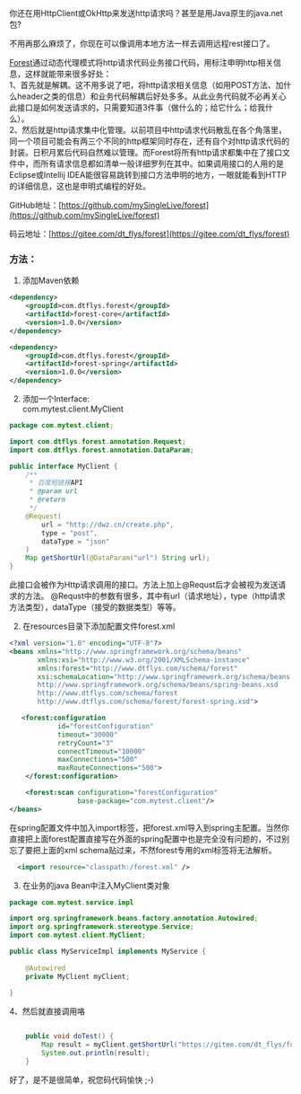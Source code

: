 你还在用HttpClient或OkHttp来发送http请求吗？甚至是用Java原生的java.net包?

不用再那么麻烦了，你现在可以像调用本地方法一样去调用远程rest接口了。

[Forest](https://github.com/mySingleLive/forest)通过动态代理模式将http请求代码业务接口代码，用标注申明http相关信息，这样就能带来很多好处：<br>
1、首先就是解耦。这不用多说了吧，将http请求相关信息（如用POST方法、加什么header之类的信息）和业务代码解耦后好处多多。从此业务代码就不必再关心此接口是如何发送请求的，只需要知道3件事（做什么的；给它什么；给我什么）。<br>
2、然后就是http请求集中化管理。以前项目中http请求代码散乱在各个角落里，同一个项目可能会有两三个不同的http框架同时存在，还有自个对http请求代码的封装。日积月累后代码自然难以管理。而Forest将所有http请求都集中在了接口文件中，而所有请求信息都如清单一般详细罗列在其中。如果调用接口的人用的是Eclipse或Intellij IDEA能很容易跳转到接口方法申明的地方，一眼就能看到HTTP的详细信息，这也是申明式编程的好处。
<br>

GitHub地址：[https://github.com/mySingleLive/forest](https://github.com/mySingleLive/forest)

码云地址：[https://gitee.com/dt_flys/forest](https://gitee.com/dt_flys/forest)

### 方法：

1. 添加Maven依赖
```xml
<dependency>
    <groupId>com.dtflys.forest</groupId>
    <artifactId>forest-core</artifactId>
    <version>1.0.0</version>
</dependency>

<dependency>
    <groupId>com.dtflys.forest</groupId>
    <artifactId>forest-spring</artifactId>
    <version>1.0.0</version>
</dependency>
```

2. 添加一个Interface: <br>
  com.mytest.client.MyClient
```java
package com.mytest.client;

import com.dtflys.forest.annotation.Request;
import com.dtflys.forest.annotation.DataParam;

public interface MyClient {
    /**
     * 百度短链接API
     * @param url
     * @return
     */
    @Request(
        url = "http://dwz.cn/create.php",
        type = "post",
        dataType = "json"
    )
    Map getShortUrl(@DataParam("url") String url);
}

```

   此接口会被作为Http请求调用的接口。方法上加上@Requst后才会被视为发送请求的方法。
@Requst中的参数有很多，其中有url（请求地址），type（http请求方法类型），dataType（接受的数据类型）等等。

2. 在resources目录下添加配置文件forest.xml
```xml
<?xml version="1.0" encoding="UTF-8"?>
<beans xmlns="http://www.springframework.org/schema/beans"
       xmlns:xsi="http://www.w3.org/2001/XMLSchema-instance"
       xmlns:forest="http://www.dtflys.com/schema/forest"
       xsi:schemaLocation="http://www.springframework.org/schema/beans
       http://www.springframework.org/schema/beans/spring-beans.xsd
       http://www.dtflys.com/schema/forest
       http://www.dtflys.com/schema/forest/forest-spring.xsd">

   <forest:configuration
            id="forestConfiguration"
            timeout="30000"
            retryCount="3"
            connectTimeout="10000"
            maxConnections="500"
            maxRouteConnections="500">
    </forest:configuration>

    <forest:scan configuration="forestConfiguration"
                 base-package="com.mytest.client"/>
</beans>
```

在spring配置文件中加入import标签，把forest.xml导入到spring主配置。当然你直接把上面forest配置直接写在外面的spring配置中也是完全没有问题的，不过别忘了要把上面的xml schema贴过来，不然forest专用的xml标签将无法解析。

```xml
  <import resource="classpath:/forest.xml" />
```

3. 在业务的java Bean中注入MyClient类对象

```java
package com.mytest.service.impl

import org.springframework.beans.factory.annotation.Autowired;
import org.springframework.stereotype.Service;
import com.mytest.client.MyClient;

public class MyServiceImpl implements MyService {
    
    @Autowired
    private MyClient myClient;
    
}
```

4、然后就直接调用咯

```java

    public void doTest() {
        Map result = myClient.getShortUrl("https://gitee.com/dt_flys/forest");
        System.out.println(result);
    }

```

好了，是不是很简单，祝您码代码愉快 ;-)
